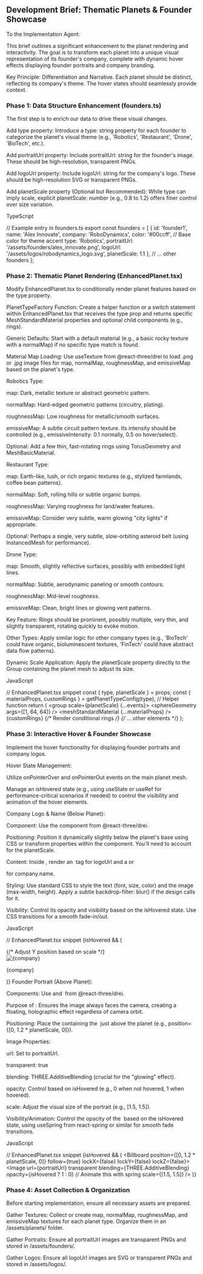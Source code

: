 ## Development Brief: Thematic Planets & Founder Showcase
To the Implementation Agent:

This brief outlines a significant enhancement to the planet rendering and interactivity. The goal is to transform each planet into a unique visual representation of its founder's company, complete with dynamic hover effects displaying founder portraits and company branding.

Key Principle: Differentiation and Narrative. Each planet should be distinct, reflecting its company's theme. The hover states should seamlessly provide context.

### Phase 1: Data Structure Enhancement (founders.ts)
The first step is to enrich our data to drive these visual changes.

Add type property: Introduce a type: string property for each founder to categorize the planet's visual theme (e.g., 'Robotics', 'Restaurant', 'Drone', 'BioTech', etc.).

Add portraitUrl property: Include portraitUrl: string for the founder's image. These should be high-resolution, transparent PNGs.

Add logoUrl property: Include logoUrl: string for the company's logo. These should be high-resolution SVG or transparent PNGs.

Add planetScale property (Optional but Recommended): While type can imply scale, explicit planetScale: number (e.g., 0.8 to 1.2) offers finer control over size variation.

TypeScript

// Example entry in founders.ts
export const founders = [
  {
    id: 'founder1',
    name: 'Alex Innovate',
    company: 'RoboDynamics',
    color: '#00ccff', // Base color for theme accent
    type: 'Robotics',
    portraitUrl: '/assets/founders/alex_innovate.png',
    logoUrl: '/assets/logos/robodynamics_logo.svg',
    planetScale: 1.1
  },
  // ... other founders
];
### Phase 2: Thematic Planet Rendering (EnhancedPlanet.tsx)
Modify EnhancedPlanet.tsx to conditionally render planet features based on the type property.

PlanetTypeFactory Function: Create a helper function or a switch statement within EnhancedPlanet.tsx that receives the type prop and returns specific MeshStandardMaterial properties and optional child components (e.g., rings).

Generic Defaults: Start with a default material (e.g., a basic rocky texture with a normalMap) if no specific type match is found.

Material Map Loading: Use useTexture from @react-three/drei to load .png or .jpg image files for map, normalMap, roughnessMap, and emissiveMap based on the planet's type.

Robotics Type:

map: Dark, metallic texture or abstract geometric pattern.

normalMap: Hard-edged geometric patterns (circuitry, plating).

roughnessMap: Low roughness for metallic/smooth surfaces.

emissiveMap: A subtle circuit pattern texture. Its intensity should be controlled (e.g., emissiveIntensity: 0.1 normally, 0.5 on hover/select).

Optional: Add a few thin, fast-rotating rings using TorusGeometry and MeshBasicMaterial.

Restaurant Type:

map: Earth-like, lush, or rich organic textures (e.g., stylized farmlands, coffee bean patterns).

normalMap: Soft, rolling hills or subtle organic bumps.

roughnessMap: Varying roughness for land/water features.

emissiveMap: Consider very subtle, warm glowing "city lights" if appropriate.

Optional: Perhaps a single, very subtle, slow-orbiting asteroid belt (using InstancedMesh for performance).

Drone Type:

map: Smooth, slightly reflective surfaces, possibly with embedded light lines.

normalMap: Subtle, aerodynamic paneling or smooth contours.

roughnessMap: Mid-level roughness.

emissiveMap: Clean, bright lines or glowing vent patterns.

Key Feature: Rings should be prominent, possibly multiple, very thin, and slightly transparent, rotating quickly to evoke motion.

Other Types: Apply similar logic for other company types (e.g., 'BioTech' could have organic, bioluminescent textures, 'FinTech' could have abstract data flow patterns).

Dynamic Scale Application: Apply the planetScale property directly to the Group containing the planet mesh to adjust its size.

JavaScript

// EnhancedPlanet.tsx snippet
const { type, planetScale } = props;
const { materialProps, customRings } = getPlanetTypeConfig(type); // Helper function
return (
  <group scale={planetScale} {...events}>
    <mesh>
      <sphereGeometry args={[1, 64, 64]} />
      <meshStandardMaterial {...materialProps} />
    </mesh>
    {customRings} {/* Render conditional rings */}
    {/* ... other elements */}
  </group>
);
### Phase 3: Interactive Hover & Founder Showcase
Implement the hover functionality for displaying founder portraits and company logos.

Hover State Management:

Utilize onPointerOver and onPointerOut events on the main planet mesh.

Manage an isHovered state (e.g., using useState or useRef for performance-critical scenarios if needed) to control the visibility and animation of the hover elements.

Company Logo & Name (Below Planet):

Component: Use the <Html> component from @react-three/drei.

Positioning: Position it dynamically slightly below the planet's base using CSS or transform properties within the <Html> component. You'll need to account for the planetScale.

Content: Inside <Html>, render an <img> tag for logoUrl and a <span> or <div> for company.name.

Styling: Use standard CSS to style the text (font, size, color) and the image (max-width, height). Apply a subtle backdrop-filter: blur() if the design calls for it.

Visibility: Control its opacity and visibility based on the isHovered state. Use CSS transitions for a smooth fade-in/out.

JavaScript

// EnhancedPlanet.tsx snippet
{isHovered && (
  <Html position={[0, -1.5 * planetScale, 0]} center> {/* Adjust Y position based on scale */}
    <div style={{ /* Your CSS for the info panel */ }}>
      <img src={logoUrl} alt={company} style={{ /* Logo CSS */ }} />
      <p style={{ color: 'white', fontSize: '1.2rem', marginTop: '0.5rem' }}>{company}</p>
    </div>
  </Html>
)}
Founder Portrait (Above Planet):

Components: Use <Billboard> and <Image> from @react-three/drei.

Purpose of <Billboard>: Ensures the image always faces the camera, creating a floating, holographic effect regardless of camera orbit.

Positioning: Place the <Billboard> containing the <Image> just above the planet (e.g., position={[0, 1.2 * planetScale, 0]}).

Image Properties:

url: Set to portraitUrl.

transparent: true

blending: THREE.AdditiveBlending (crucial for the "glowing" effect).

opacity: Control based on isHovered (e.g., 0 when not hovered, 1 when hovered).

scale: Adjust the visual size of the portrait (e.g., [1.5, 1.5]).

Visibility/Animation: Control the opacity of the <Image> based on the isHovered state, using useSpring from react-spring or similar for smooth fade transitions.

JavaScript

// EnhancedPlanet.tsx snippet
{isHovered && (
  <Billboard position={[0, 1.2 * planetScale, 0]} follow={true} lockX={false} lockY={false} lockZ={false}>
    <Image
      url={portraitUrl}
      transparent
      blending={THREE.AdditiveBlending}
      opacity={isHovered ? 1 : 0} // Animate this with spring
      scale={[1.5, 1.5]}
    />
  </Billboard>
)}
### Phase 4: Asset Collection & Organization
Before starting implementation, ensure all necessary assets are prepared.

Gather Textures: Collect or create map, normalMap, roughnessMap, and emissiveMap textures for each planet type. Organize them in an /assets/planets/ folder.

Gather Portraits: Ensure all portraitUrl images are transparent PNGs and stored in /assets/founders/.

Gather Logos: Ensure all logoUrl images are SVG or transparent PNGs and stored in /assets/logos/.